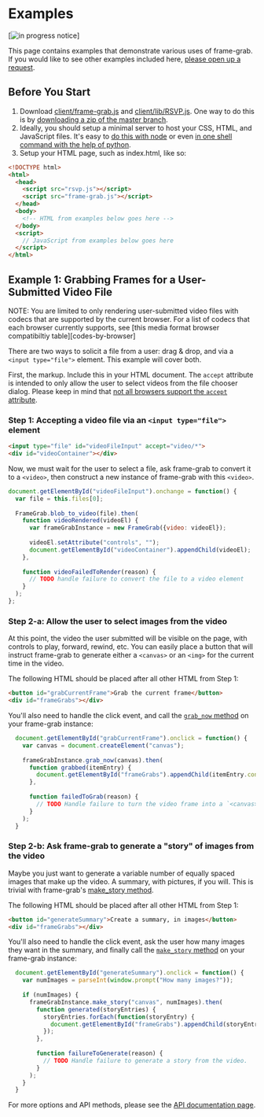 Examples
=============

[![in progress notice](http://img.shields.io/badge/documentation-in%20progress-yellow.svg)]

This page contains examples that demonstrate various uses of frame-grab.  If you would like to see other examples included here, [please open up a request][newissue].

## Before You Start

1. Download [client/frame-grab.js][frame-grab] and [client/lib/RSVP.js][rsvp].  One way to do this is by [downloading a zip of the master branch][download].
2. Ideally, you should setup a minimal server to host your CSS, HTML, and JavaScript files.  It's easy to [do this with node][node-server] or even [in one shell command with the help of python][python-server].
3. Setup your HTML page, such as index.html, like so:

```html
<!DOCTYPE html>
<html>
  <head>
    <script src="rsvp.js"></script>
    <script src="frame-grab.js"></script>
  </head>
  <body>
    <!-- HTML from examples below goes here -->
  </body>
  <script>
    // JavaScript from examples below goes here
  </script>
</html>
```

## Example 1: Grabbing Frames for a User-Submitted Video File

NOTE: You are limited to only rendering user-submitted video files with codecs that are supported by the current browser.  For a list of codecs that each browser currently supports, see [this media format browser compatibiltiy table][codes-by-browser]

There are two ways to solicit a file from a user: drag & drop, and via a `<input type="file">` element.  This example will cover both.    

First, the markup.  Include this in your HTML document.  The `accept` attribute is intended to only allow the user to select videos from the file chooser dialog.  Please keep in mind that [not all browsers support the `accept` attribute][accept-support].

### Step 1: Accepting a video file via an `<input type="file">` element

```html
<input type="file" id="videoFileInput" accept="video/*">
<div id="videoContainer"></div>
```

Now, we must wait for the user to select a file, ask frame-grab to convert it to a `<video>`, then construct a new instance of frame-grab with this `<video>`.

```javascript
document.getElementById("videoFileInput").onchange = function() {
  var file = this.files[0];
  
  FrameGrab.blob_to_video(file).then(
    function videoRendered(videoEl) {
      var frameGrabInstance = new FrameGrab({video: videoEl});
      
      videoEl.setAttribute("controls", "");
      document.getElementById("videoContainer").appendChild(videoEl);
    },
    
    function videoFailedToRender(reason) {
      // TODO handle failure to convert the file to a video element
    }
  );
};
```

### Step 2-a: Allow the user to select images from the video

At this point, the video the user submitted will be visible on the page, with controls to play, forward, rewind, etc.  You can easily place a button that will instruct frame-grab to generate either a `<canvas>` or an `<img>` for the current time in the video.  

The following HTML should be placed after all other HTML from Step 1:
```html
<button id="grabCurrentFrame">Grab the current frame</button>
<div id="frameGrabs"></div>
```

You'll also need to handle the click event, and call the [`grab_now` method](api#grab-now) on your frame-grab instance:
```javascript
  document.getElementById("grabCurrentFrame").onclick = function() {
    var canvas = document.createElement("canvas");
    
    frameGrabInstance.grab_now(canvas).then(
      function grabbed(itemEntry) {
        document.getElementById("frameGrabs").appendChild(itemEntry.container);
      },
      
      function failedToGrab(reason) {
        // TODO Handle failure to turn the video frame into a `<canvas>`.
      }
    );
  }
```

### Step 2-b: Ask frame-grab to generate a "story" of images from the video

Maybe you just want to generate a variable number of equally spaced images that make up the video.  A summary, with pictures, if you will.  This is trivial with frame-grab's [make_story method](api#make-story).

The following HTML should be placed after all other HTML from Step 1:
```html
<button id="generateSummary">Create a summary, in images</button>
<div id="frameGrabs"></div>
```

You'll also need to handle the click event, ask the user how many images they want in the summary, and finally call the [`make_story` method](api#grab-now) on your frame-grab instance:
```javascript
  document.getElementById("generateSummary").onclick = function() {
    var numImages = parseInt(window.prompt("How many images?"));
    
    if (numImages) {
      frameGrabInstance.make_story("canvas", numImages).then(
        function generated(storyEntries) {
          storyEntries.forEach(function(storyEntry) {
            document.getElementById("frameGrabs").appendChild(storyEntry.container);
          });
        },
        
        function failureToGenerate(reason) {
          // TODO Handle failure to generate a story from the video.
        }
      );
    }
  }
```

For more options and API methods, please see the [API documentation page](api).

[accept-support]: https://developer.mozilla.org/en-US/docs/Web/HTML/Element/Input#Browser_compatibility
[codecs-by-browser]: https://developer.mozilla.org/en-US/docs/HTML/Supported_media_formats#Browser_compatibility
[download]: https://github.com/rnicholus/frame-grab.js/archive/master.zip
[frame-grab]: https://github.com/rnicholus/frame-grab.js/blob/master/client/frame-grab.js
[newissue]: https://github.com/rnicholus/frame-grab.js/issues/new
[node-server]: http://www.mfranc.com/node-js/node-js-simple-web-server-with-express/
[python-server]: http://www.linuxjournal.com/content/tech-tip-really-simple-http-server-python
[rsvp]: https://github.com/rnicholus/frame-grab.js/blob/master/client/lib/rsvp.js
